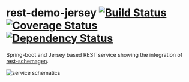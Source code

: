 # rest-demo-jersey [![Build Status](https://travis-ci.org/wuan/rest-demo-jersey.svg?branch=master)](https://travis-ci.org/wuan/rest-demo-jersey) [![Coverage Status](https://coveralls.io/repos/github/wuan/rest-demo-jersey/badge.svg?branch=master)](https://coveralls.io/github/wuan/rest-demo-jersey?branch=master) [![Dependency Status](https://www.versioneye.com/user/projects/5749d170ce8d0e00360be23a/badge.svg?style=flat)](https://www.versioneye.com/user/projects/5749d170ce8d0e00360be23a)
Spring-boot and Jersey based REST service showing the integration of [rest-schemagen](http://github.com/Mercateo/rest-schemagen).

<img src="https://rawgit.com/wuan/rest-demo-jersey/master/doc/service.svg" alt="service schematics">
